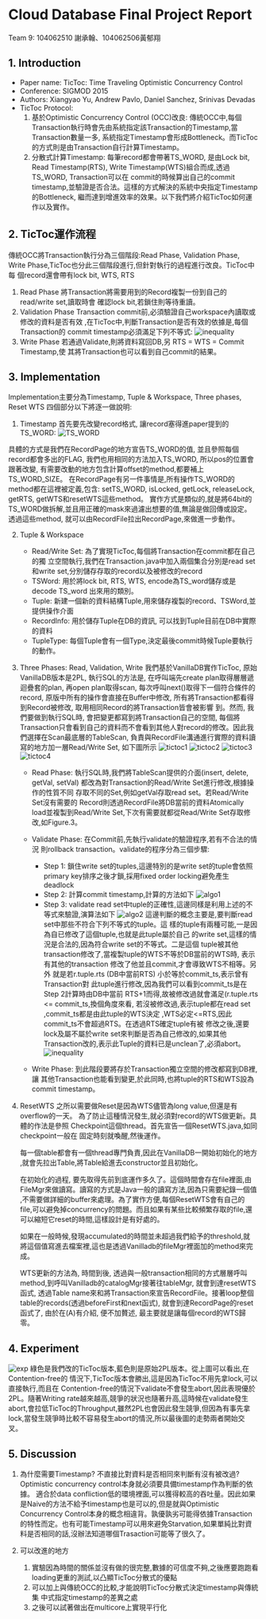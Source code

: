 # Cloud Database Final Project Report
Team 9: 104062510 謝承翰、104062506黃郁翔

## 1. Introduction
- Paper name: TicToc: Time Traveling Optimistic Concurrency Control
- Conference: SIGMOD 2015
- Authors: Xiangyao Yu, Andrew Pavlo, Daniel Sanchez, Srinivas Devadas
- TicToc Protocol:
	1. 基於Optimistic Concurrency Control (OCC)改良:
    傳統OCC中,每個Transaction執行時會先由系統指定該Transaction的Timestamp,當Transaction數量一多, 系統指定Timestamp會形成Bottleneck。而TicToc的方式則是由Transaction自行計算Timestamp。
    2. 分散式計算Timestamp: 
    每筆record都會帶著TS_WORD, 是由Lock bit, Read Timestamp(RTS), Write Timestamp(WTS)組合而成,透過TS_WORD, Transaction可以在 commit的時候算出自己的commit timestamp,並驗證是否合法。這樣的方式解決的系統中央指定Timestamp的Bottleneck, 繼而達到增進效率的效果。以下我們將介紹TicToc如何運作以及實作。

## 2. TicToc運作流程
傳統OCC將Transaction執行分為三個階段:Read Phase, Validation Phase, Write Phase,TicToc也分此三個階段進行,但針對執行的過程進行改良。TicToc中每 個record還會帶有lock bit, WTS, RTS    
1. Read Phase
將Transaction將需要用到的Record複製一份到自己的read/write set,讀取時會
確認lock bit,若鎖住則等待重讀。
2. Validation Phase
Transaction commit前,必須驗證自己workspace內讀取或修改的資料是否有效 ,在TicToc中,判斷Transaction是否有效的依據是,每個Transaction的 commit timestamp必須滿足下列不等式:
![inequality](image/inequality.png)
3. Write Phase
若通過Validate,則將資料寫回DB,另 RTS = WTS = Commit Timestamp,使 其將Transaction也可以看到自己commit的結果。

## 3. Implementation
Implementation主要分為Timestamp, Tuple & Workspace, Three phases, Reset WTS
四個部分以下將逐一做說明:
1. Timestamp
首先要先改變record格式, 讓record塞得進paper提到的TS_WORD:
![TS_WORD](image/tsword.png)

具體的方式是我們在RecordPage的地方宣告TS_WORD的值, 並且參照每個record都會多出的FLAG, 我們也用相同的方法加入TS_WORD, 所以pos的位置會跟著改變, 有需要改動的地方包含計算offset的method,都要補上TS_WORD_SIZE。
在RecordPage有另一件事情是,所有操作TS_WORD的method都在這裡被定義,包含:
setTS_WORD, isLocked, getLock, releaseLock, getRTS, getWTS和resetWTS這些method。
實作方式是類似的,就是將64bit的TS_WORD做拆解,並且用正確的mask來過濾出想要的值,無論是做回傳或設定。
透過這些method, 就可以由RecordFile拉出RecordPage,來做進一步動作。

2. Tuple & Workspace
    - Read/Write Set:
        為了實現TicToc,每個將Transaction在commit都在自己的獨
立空間執行,我們在Transaction.java中加入兩個集合分別是read set和write set,分別儲存存取的record以及被修改的record
    - TSWord: 
        用於將lock bit, RTS, WTS, encode為TS_word儲存或是decode TS_word 出來用的類別。
    - Tuple: 
    新建一個新的資料結構Tuple,用來儲存複製的record、TSWord,並提供操作介面
    - RecordInfo: 
    用於儲存Tuple在DB的資訊, 可以找到Tuple目前在DB中實際的資料
    - TupleType: 每個Tuple會有一個Type,決定最後commit時候Tuple要執行的動作。
3. Three Phases: Read, Validation, Write
    我們基於VanillaDB實作TicToc, 原始VanillaDB版本是2PL, 執行SQL的方法是, 在呼叫端先create plan取得層層遞迴疊套的plan, 再open plan取得scan, 每次呼叫next()取得下一個符合條件的record, 原版中所有的操作會直接在Buffer中修改, 所有將Transaction都看得到Record被修改, 取用相同Record的將Transaction皆會被影響 到。然而, 我們要做到執行SQL時, 會把變更都寫到將Transaction自己的空間, 每個將Transaction只會看到自己的資料而不會看到其他人對record的修改。因此我們選擇在Scan最底層的TableScan, 負責與RecordFile溝通進行實際的資料讀寫的地方加一層Read/Write Set, 如下圖所示
![tictoc1](image/tictoc1.png)
![tictoc2](image/tictoc2.png)
![tictoc3](image/tictoc3.png)
![tictoc4](image/tictoc4.png)

    - Read Phase: 執行SQL時,我們將TableScan提供的介面(insert, delete, getVal,
setVal) 都改為對Transaction的Read/Write Set進行修改,根據操作的性質不同 存取不同的Set,例如getVal存取read set。若Read/Write Set沒有需要的 Record則透過RecordFile將DB當前的資料Atomically load並複製到Read/Write Set,下次有需要就都從Read/Write Set存取修改,如Figure.3。

    - Validate Phase: 在Commit前,先執行validate的驗證程序,若有不合法的情況 則rollback transaction。validate的程序分為三個步驟:
        - Step 1: 鎖住write set的tuples,這邊特別的是write set的tuple會依照 primary key排序之後才鎖,採用fixed order locking避免產生deadlock
        - Step 2: 計算commit timestamp,計算的方法如下
![algo1](image/algo1.png)
        - Step 3: validate read set中tuple的正確性,這邊同樣是利用上述的不等式來驗證,演算法如下
![algo2](image/algo2.png)
    這邊判斷的概念主要是,要判斷read set中那些不符合下列不等式的tuple。這 樣的tuple有兩種可能,一是因為自已修改了這個tuple,也就是此tuple屬於自己 的write set,這樣的情況是合法的,因為符合write set的不等式。二是這個 tuple被其他transaction修改了,當複製tuple的WTS不等於DB當前的WTS時, 表示有其他的transaction 修改了他並且commit,才會導致WTS不相等。另外 就是若r.tuple.rts (DB中當前RTS) 小於等於commit_ts,表示曾有Transaction對 此tuple進行修改,因為我們可以看到commit_ts是在Step 2計算時由DB中當前 RTS+1而得,故被修改過就會滿足(r.tuple.rts <= commit_ts,換個角度來看, 若沒被修改過,表示tuple都在read set ,commit_ts都是由此tuple的WTS決定 ,WTS必定<=RTS,因此commit_ts不會超過RTS。在透過RTS確定tuple有被 修改之後,還要lock及屬不屬於write set來判斷是否為自己修改的,如果其他 Transaction改的,表示此Tuple的資料已是unclean了,必須abort。
    ![inequality](image/inequality.png)

    - Write Phase: 到此階段要將存於Transaction獨立空間的修改都寫到DB裡,讓 其他Transaction也能看到變更,於此同時,也將tuple的RTS和WTS設為 commit timestamp。

4. ResetWTS
    之所以需要做Reset是因為WTS儘管為long value,但還是有overflow的一天。 為了防止這種情況發生,就必須對record的WTS做更新。具體的作法是參照 Checkpoint這個thread。首先宣告一個ResetWTS.java,如同checkpoint一般在 固定時刻就喚醒,然後運作。   

    每一個table都會有一個thread專門負責,因此在VanillaDB一開始初始化的地方 ,就會先拉出Table,將Table給進去constructor並且初始化。   
    
    在初始化的過程, 要先取得先前到底運作多久了。這個時間會存在file裡面,由 FileMgr來做讀寫。讀寫的方式是Java一般的讀寫方法,因為只需要紀錄一個值
,不需要做詳細的buffer來處理。為了實作方便,每個ResetWTS會有自己的 file,可以避免掉concurrency的問題。而且如果有某些比較頻繁存取的file,還 可以縮短它reset的時間,這樣設計是有好處的。   

    如果在一般時候,發現accumulated的時間並未超過我們給予的threshold,就 將這個值寫進去檔案裡,這也是透過Vanilladb的fileMgr裡面加的method來完成。
    
    WTS更新的方法為, 時間到後, 透過與一般transaction相同的方式層層呼叫 method,到呼叫Vanilladb的catalogMgr接著往tableMgr, 就會到達resetWTS 函式, 透過Table name來和將Transaction來宣告RecordFile。接著loop整個 table的records(透過beforeFirst和next函式), 就會到達RecordPage的reset 函式了, 由於在(A)有介紹, 便不加贅述, 最主要就是讓每個record的WTS歸零。
    
## 4. Experiment
![exp](image/exp.png)
綠色是我們改的TicToc版本,藍色則是原始2PL版本。從上圖可以看出,在Contention-free的 情況下,TicToc版本會勝出,這是因為TicToc不用先拿lock,可以直接執行,而且在 Contention-free的情況下validate不會發生abort,因此表現優於2PL。隨著Writing rate越來越高,競爭的狀況也隨著升高,這時候在validate發生abort,會拉低TicToc的Throughput,雖然2PL也會因此發生競爭,但因為有事先拿lock,當發生競爭時比較不容易發生abort的情況,所以最後圖的走勢兩者開始交叉。

## 5. Discussion
1. 為什麼需要Timestamp? 不直接比對資料是否相同來判斷有沒有被改過?    
Optimistic concurrency control本身就必須要具備timestamp作為判斷的依據。 適合於data confliction低的環境裡面,可以獲得較高的吞吐量。因此如果是Naive的方法不給予timestamp也是可以的,但是就與Optimistic Concurrency Control本身的概念相違背。孰優孰劣可能得依據Transaction的特性而定。也有可能Timestamp可以用來避免Starvation,如果單純比對資料是否相同的話,沒辦法知道哪個Trasaction可能等了很久了。

2. 可以改進的地方   
    1. 實驗因為時間的關係並沒有做的很完整,數據的可信度不夠,之後應要跑跑看
loading更重的測試,以凸顯TicToc分散式的優點
    2. 可以加上與傳統OCC的比較,才能說明TicToc分散式決定timestamp與傳統集
中式指定timestamp的差異之處
    3. 之後可以試著做出在multicore上實現平行化
